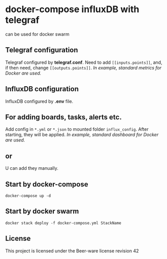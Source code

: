 # docker-compose influxDB with telegraf
can be used for docker swarm

## Telegraf configuration

Telegraf configured by **telegraf.conf**. Need to add `[[inputs.points]]`, and, if then need, change  `[[outputs.points]]`.
*In example, standard metrics for Docker are used.*

## InfluxDB configuration

InfluxDB configured by **.env** file.

## For adding boards, tasks, alerts etc. 

Add config in `*.yml` or `*.json` to mounted folder `influx_config`. After starting, they will be applied.
*In example, standard dashboard for Docker are used.*

## or

U can add they manually.

## Start by docker-compose

```docker-compose up -d```

## Start by docker swarm 

```docker stack deploy -f docker-compose.yml StackName```




## License

This project is licensed under the Beer-ware license revision 42
